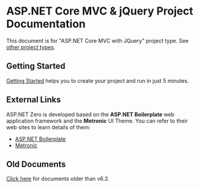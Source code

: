 # ASP.NET Core MVC & jQuery Project Documentation

This document is for "ASP.NET Core MVC with JQuery" project type. See [other project types](https://aspnetzero.com/Documents).

## Getting Started

[Getting Started](Getting-Started-Core.md) helps you to create your project and run in just 5 minutes.

## External Links

ASP.NET Zero is developed based on the **ASP.NET Boilerplate** web application framework and the **Metronic** UI Theme. You can refer to their web sites to learn details of them:

- [ASP.NET Boilerplate](https://aspnetboilerplate.com/Pages/Documents)
- [Metronic](http://www.keenthemes.com/preview/metronic/)

## Old Documents

[Click here](Old-Documents.md) for documents older than v6.2.